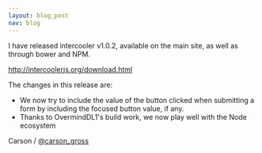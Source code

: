 ```yaml
---
layout: blog_post
nav: blog
---
```


I have released intercooler v1.0.2, available on the main site, as well as through bower and NPM.

  <http://intercoolerjs.org/download.html>

The changes in this release are:

* We now try to include the value of the button clicked when submitting a form by including the focused button value, if any.
* Thanks to OvermindDL1's build work, we now play well with the Node ecosystem


Carson / [@carson_gross](https://twitter.com/carson_gross)
